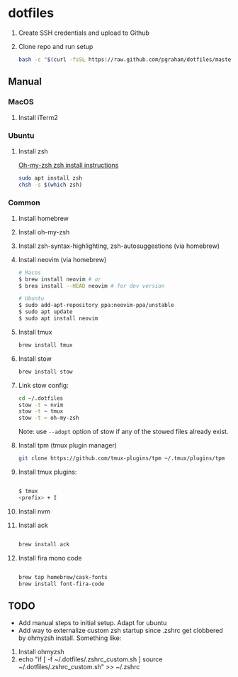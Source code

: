 # dotfiles

1. Create SSH credentials and upload to Github
1. Clone repo and run setup

   ```sh
   bash -c "$(curl -fsSL https://raw.github.com/pgraham/dotfiles/master/bin/dotfiles)"
   ```

## Manual

### MacOS

1. Install iTerm2

### Ubuntu

1. Install zsh

   [Oh-my-zsh zsh install instructions](nvim/.config/nvim/plugin/packer_compiled.lua)

   ```sh
   sudo apt install zsh
   chsh -s $(which zsh)
   ```

### Common

1. Install homebrew
1. Install oh-my-zsh
1. Install zsh-syntax-highlighting, zsh-autosuggestions (via homebrew)
1. Install neovim (via homebrew)

   ```sh
   # Macos
   $ brew install neovim # or
   $ brea install --HEAD neovim # for dev version

   # Ubuntu
   $ sudo add-apt-repository ppa:neovim-ppa/unstable
   $ sudo apt update
   $ sudo apt install neovim
   ```

1. Install tmux

   ```sh
   brew install tmux
   ```

1. Install stow

   ```sh
   brew install stow
   ```

1. Link stow config:

   ```sh
   cd ~/.dotfiles
   stow -t ~ nvim
   stow -t ~ tmux
   stow -t ~ oh-my-zsh
   ```

   Note: use `--adopt` option of stow if any of the stowed files already exist.

1. Install tpm (tmux plugin manager)

   ```sh
   git clone https://github.com/tmux-plugins/tpm ~/.tmux/plugins/tpm

   ```

1. Install tmux plugins:

   ```sh

   $ tmux
   <prefix> + I

   ```

1. Install nvm
1. Install ack

   ```sh

   brew install ack

   ```

1. Install fira mono code

   ```sh

   brew tap homebrew/cask-fonts
   brew install font-fira-code

   ```

## TODO

- Add manual steps to initial setup. Adapt for ubuntu
- Add way to externalize custom zsh startup since .zshrc get clobbered by
  ohmyzsh install. Something like:

1. Install ohmyzsh
2. echo "if [ -f ~/.dotfiles/.zshrc_custom.sh ] source ~/.dotfiles/.zshrc_custom.sh" >> ~/.zshrc
